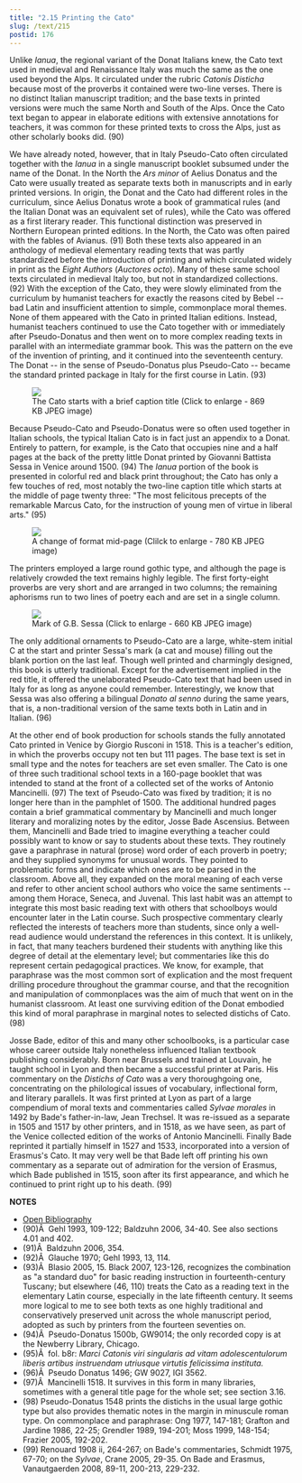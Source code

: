 ```yaml
---
title: "2.15 Printing the Cato"
slug: /text/215
postid: 176
---
```

Unlike *Ianua*, the regional variant of the Donat Italians knew, the Cato text used in medieval and Renaissance Italy was much the same as the one used beyond the Alps. It circulated under the rubric *Catonis Disticha* because most of the proverbs it contained were two-line verses. There is no distinct Italian manuscript tradition; and the base texts in printed versions were much the same North and South of the Alps. Once the Cato text began to appear in elaborate editions with extensive annotations for teachers, it was common for these printed texts to cross the Alps, just as other scholarly books did. (90)

We have already noted, however, that in Italy Pseudo-Cato often circulated together with the *Ianua* in a single manuscript booklet subsumed under the name of the Donat. In the North the *Ars minor* of Aelius Donatus and the Cato were usually treated as separate texts both in manuscripts and in early printed versions. In origin, the Donat and the Cato had different roles in the curriculum, since Aelius Donatus wrote a book of grammatical rules (and the Italian Donat was an equivalent set of rules), while the Cato was offered as a first literary reader. This functional distinction was preserved in Northern European printed editions. In the North, the Cato was often paired with the fables of Avianus. (91) Both these texts also appeared in an anthology of medieval elementary reading texts that was partly standardized before the introduction of printing and which circulated widely in print as the *Eight Authors* (*Auctores octo*). Many of these same school texts circulated in medieval Italy too, but not in standardized collections. (92) With the exception of the Cato, they were slowly eliminated from the curriculum by humanist teachers for exactly the reasons cited by Bebel -- bad Latin and insufficient attention to simple, commonplace moral themes. None of them appeared with the Cato in printed Italian editions. Instead, humanist teachers continued to use the Cato together with or immediately after Pseudo-Donatus and then went on to more complex reading texts in parallel with an intermediate grammar book. This was the pattern on the eve of the invention of printing, and it continued into the seventeenth century. The Donat -- in the sense of Pseudo-Donatus plus Pseudo-Cato -- became the standard printed package in Italy for the first course in Latin. (93)

<figure class="mkdn-figure">
    <div onClick="createLightbox('/images_full/2.00_Chapter_Two/HFS_057.04.jpg','The Cato starts with a brief caption title (Click to enlarge - 869 KB JPEG image)')" class="mkdn-image-link" id="lbimage">
    <img class="mkdn-image" src="/images_full/2.00_Chapter_Two/HFS_057.04.jpg" />
    <figcaption class="mkdn-figcaption">The Cato starts with a brief caption title (Click to enlarge - 869 KB JPEG image)</figcaption>
    </div>
</figure>

Because Pseudo-Cato and Pseudo-Donatus were so often used together in Italian schools, the typical Italian Cato is in fact just an appendix to a Donat. Entirely to pattern, for example, is the Cato that occupies nine and a half pages at the back of the pretty little Donat printed by Giovanni Battista Sessa in Venice around 1500. (94) The *Ianua* portion of the book is presented in colorful red and black print throughout; the Cato has only a few touches of red, most notably the two-line caption title which starts at the middle of page twenty three: "The most felicitous precepts of the remarkable Marcus Cato, for the instruction of young men of virtue in liberal arts." (95)


<figure class="mkdn-figure">
    <div onClick="createLightbox('/images_full/2.00_Chapter_Two/HFS_057.05.jpg','A change of format mid-page (Clilck to enlarge - 780 KB JPEG image)')" class="mkdn-image-link" id="lbimage">
    <img class="mkdn-image" src="/images_full/2.00_Chapter_Two/HFS_057.05.jpg" />
    <figcaption class="mkdn-figcaption">A change of format mid-page (Clilck to enlarge - 780 KB JPEG image)</figcaption>
    </div>
</figure>

The printers employed a large round gothic type, and although the page is relatively crowded the text remains highly legible. The first forty-eight proverbs are very short and are arranged in two columns; the remaining aphorisms run to two lines of poetry each and are set in a single column.

<figure class="mkdn-figure">
    <div onClick="createLightbox('/images_full/2.00_Chapter_Two/HFS_057.06.jpg','Mark of G.B. Sessa (Click to enlarge - 660 KB JPEG image)')" class="mkdn-image-link" id="lbimage">
    <img class="mkdn-image" src="/images_full/2.00_Chapter_Two/HFS_057.06.jpg" />
    <figcaption class="mkdn-figcaption">Mark of G.B. Sessa (Click to enlarge - 660 KB JPEG image)</figcaption>
    </div>
</figure>

The only additional ornaments to Pseudo-Cato are a large, white-stem initial C at the start and printer Sessa's mark (a cat and mouse) filling out the blank portion on the last leaf. Though well printed and charmingly designed, this book is utterly traditional. Except for the advertisement implied in the red title, it offered the unelaborated Pseudo-Cato text that had been used in Italy for as long as anyone could remember. Interestingly, we know that Sessa was also offering a bilingual *Donato al senno* during the same years, that is, a non-traditional version of the same texts both in Latin and in Italian. (96)

At the other end of book production for schools stands the fully annotated Cato printed in Venice by Giorgio Rusconi in 1518. This is a teacher's edition, in which the proverbs occupy not ten but 111 pages. The base text is set in small type and the notes for teachers are set even smaller. The Cato is one of three such traditional school texts in a 160-page booklet that was intended to stand at the front of a collected set of the works of Antonio Mancinelli. (97) The text of Pseudo-Cato was fixed by tradition; it is no longer here than in the pamphlet of 1500. The additional hundred pages contain a brief grammatical commentary by Mancinelli and much longer literary and moralizing notes by the editor, Josse Bade Ascensius. Between them, Mancinelli and Bade tried to imagine everything a teacher could possibly want to know or say to students about these texts. They routinely gave a paraphrase in natural (prose) word order of each proverb in poetry; and they supplied synonyms for unusual words. They pointed to problematic forms and indicate which ones are to be parsed in the classroom. Above all, they expanded on the moral meaning of each verse and refer to other ancient school authors who voice the same sentiments -- among them Horace, Seneca, and Juvenal. This last habit was an attempt to integrate this most basic reading text with others that schoolboys would encounter later in the Latin course. Such prospective commentary clearly reflected the interests of teachers more than students, since only a well-read audience would understand the references in this context. It is unlikely, in fact, that many teachers burdened their students with anything like this degree of detail at the elementary level; but commentaries like this do represent certain pedagogical practices. We know, for example, that paraphrase was the most common sort of explication and the most frequent drilling procedure throughout the grammar course, and that the recognition and manipulation of commonplaces was the aim of much that went on in the humanist classroom. At least one surviving edition of the Donat embodied this kind of moral paraphrase in marginal notes to selected distichs of Cato. (98)

Josse Bade, editor of this and many other schoolbooks, is a particular case whose career outside Italy nonetheless influenced Italian textbook publishing considerably. Born near Brussels and trained at Louvain, he taught school in Lyon and then became a successful printer at Paris. His commentary on the *Distichs of Cato* was a very thoroughgoing one, concentrating on the philological issues of vocabulary, inflectional form, and literary parallels. It was first printed at Lyon as part of a large compendium of moral texts and commentaries called *Sylvae morales* in 1492 by Bade's father-in-law, Jean Trechsel. It was re-issued as a separate in 1505 and 1517 by other printers, and in 1518, as we have seen, as part of the Venice collected edition of the works of Antonio Mancinelli. Finally Bade reprinted it partially himself in 1527 and 1533, incorporated into a version of Erasmus's Cato. It may very well be that Bade left off printing his own commentary as a separate out of admiration for the version of Erasmus, which Bade published in 1515, soon after its first appearance, and which he continued to print right up to his death. (99)

**NOTES**
* [Open Bibliography](/bibliography.pdf)
* (90)Â  Gehl 1993, 109-122; Baldzuhn 2006, 34-40. See also sections 4.01 and 402.
* (91)Â  Baldzuhn 2006, 354.
* (92)Â  Glauche 1970; Gehl 1993, 13, 114.
* (93)Â  Blasio 2005, 15. Black 2007, 123-126, recognizes the combination as "a standard duo" for basic reading instruction in fourteenth-century Tuscany; but elsewhere (46, 110) treats the Cato as a reading text in the elementary Latin course, especially in the late fifteenth century. It seems more logical to me to see both texts as one highly traditional and conservatively preserved unit across the whole manuscript period, adopted as such by printers from the fourteen seventies on.
* (94)Â  Pseudo-Donatus 1500b, GW9014; the only recorded copy is at the Newberry Library, Chicago.
* (95)Â  fol. b8r: *Marci Catonis viri singularis ad vitam adolescentulorum liberis artibus instruendam utriusque virtutis felicissima instituta.*
* (96)Â  Pseudo Donatus 1496; GW 9027, IGI 3562.
* (97)Â  Mancinelli 1518. It survives in this form in many libraries, sometimes with a general title page for the whole set; see section 3.16.
* (98) Pseudo-Donatus 1548 prints the distichs in the usual large gothic type but also provides thematic notes in the margin in minuscule roman type. On commonplace and paraphrase: Ong 1977, 147-181; Grafton and Jardine 1986, 22-25; Grendler 1989, 194-201; Moss 1999, 148-154; Frazier 2005, 192-202.
* (99) Renouard 1908 ii, 264-267; on Bade's commentaries, Schmidt 1975, 67-70; on the *Sylvae*, Crane 2005, 29-35. On Bade and Erasmus, Vanautgaerden 2008, 89-11, 200-213, 229-232.
